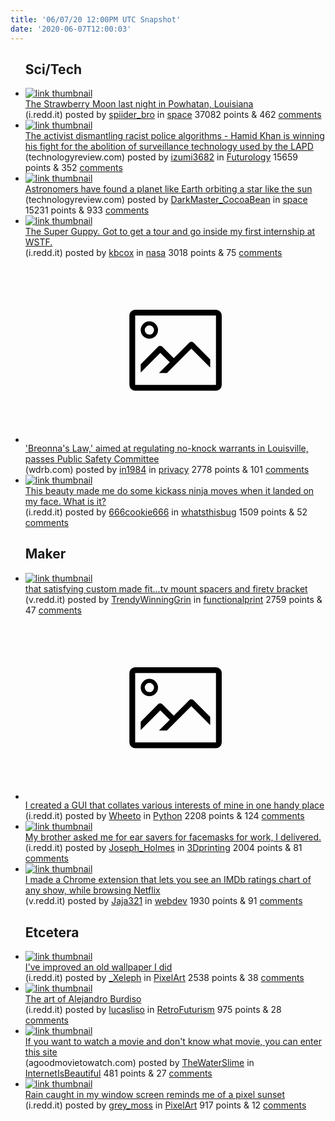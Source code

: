 ```yaml
---
title: '06/07/20 12:00PM UTC Snapshot'
date: '2020-06-07T12:00:03'
---
```

<ul>
<h2>Sci/Tech</h2>

<li><a href='https://i.redd.it/5ppvzui1pd351.jpg'><img src='https://b.thumbs.redditmedia.com/uiMu4JNhfi1rAAWqnesa_ZcpCYmvGtmHjicx08GSLDs.jpg' alt='link thumbnail'></a><div><div class='linkTitle'><a href='https://i.redd.it/5ppvzui1pd351.jpg'>The Strawberry Moon last night in Powhatan, Louisiana</a></div>(i.redd.it) posted by <a href='https://www.reddit.com/user/spiider_bro'>spiider_bro</a> in <a href='https://www.reddit.com/r/space'>space</a> 37082 points & 462 <a href='https://www.reddit.com/r/space/comments/gy1wvz/the_strawberry_moon_last_night_in_powhatan/'>comments</a></div></li>

<li><a href='https://www.technologyreview.com/2020/06/05/1002709/the-activist-dismantling-racist-police-algorithms/?truid=a9d1a52ca7bbefab74702558cdc662f8&amp;utm_source=the_algorithm&amp;utm_medium=email&amp;utm_campaign=the_algorithm.unpaid.engagement&amp;utm_content=06-06-2020'><img src='https://b.thumbs.redditmedia.com/kA7vLA-SQE96DBI7E1MZ2hQ-bHYRRWT7sTfFG7Jah8g.jpg' alt='link thumbnail'></a><div><div class='linkTitle'><a href='https://www.technologyreview.com/2020/06/05/1002709/the-activist-dismantling-racist-police-algorithms/?truid=a9d1a52ca7bbefab74702558cdc662f8&amp;utm_source=the_algorithm&amp;utm_medium=email&amp;utm_campaign=the_algorithm.unpaid.engagement&amp;utm_content=06-06-2020'>The activist dismantling racist police algorithms - Hamid Khan is winning his fight for the abolition of surveillance technology used by the LAPD</a></div>(technologyreview.com) posted by <a href='https://www.reddit.com/user/izumi3682'>izumi3682</a> in <a href='https://www.reddit.com/r/Futurology'>Futurology</a> 15659 points & 352 <a href='https://www.reddit.com/r/Futurology/comments/gxy3pz/the_activist_dismantling_racist_police_algorithms/'>comments</a></div></li>

<li><a href='https://www.technologyreview.com/2020/06/05/1002831/kepler-160-koi-456-04-earth-sun-exoplanet-habitable/?utm_medium=tr_social&amp;utm_campaign=site_visitor.unpaid.engagement&amp;utm_source=Facebook&amp;fbclid=IwAR1pWGSSJzl9L0w308u3SAoA59JWYHEovjBSWgjfQV3DV2gPl4qErEFdxeQ#Echobox=1591401179'><img src='https://b.thumbs.redditmedia.com/jHd35V1E6exQ1aKd--7Z7RUUXsfS4ZikM18KvlcyHVo.jpg' alt='link thumbnail'></a><div><div class='linkTitle'><a href='https://www.technologyreview.com/2020/06/05/1002831/kepler-160-koi-456-04-earth-sun-exoplanet-habitable/?utm_medium=tr_social&amp;utm_campaign=site_visitor.unpaid.engagement&amp;utm_source=Facebook&amp;fbclid=IwAR1pWGSSJzl9L0w308u3SAoA59JWYHEovjBSWgjfQV3DV2gPl4qErEFdxeQ#Echobox=1591401179'>Astronomers have found a planet like Earth orbiting a star like the sun</a></div>(technologyreview.com) posted by <a href='https://www.reddit.com/user/DarkMaster_CocoaBean'>DarkMaster_CocoaBean</a> in <a href='https://www.reddit.com/r/space'>space</a> 15231 points & 933 <a href='https://www.reddit.com/r/space/comments/gxuy40/astronomers_have_found_a_planet_like_earth/'>comments</a></div></li>

<li><a href='https://i.redd.it/99e781ohfb351.jpg'><img src='https://b.thumbs.redditmedia.com/kTmz1AjVR2RLpryXlbmXYdAzxvPjQFHMCMTUzMRwiKg.jpg' alt='link thumbnail'></a><div><div class='linkTitle'><a href='https://i.redd.it/99e781ohfb351.jpg'>The Super Guppy. Got to get a tour and go inside my first internship at WSTF.</a></div>(i.redd.it) posted by <a href='https://www.reddit.com/user/kbcox'>kbcox</a> in <a href='https://www.reddit.com/r/nasa'>nasa</a> 3018 points & 75 <a href='https://www.reddit.com/r/nasa/comments/gxtx17/the_super_guppy_got_to_get_a_tour_and_go_inside/'>comments</a></div></li>

<li><a href='https://www.wdrb.com/news/breonnas-law-aimed-at-regulating-no-knock-warrants-in-louisville-passes-public-safety-committee/article_4270494c-a5ee-11ea-a9c8-cb0ddf91710b.html?fbclid=IwAR3jB_wUC9-wnp_pvUQXdvJRgrx8QByXSZJav7ZaecvYlh2Kxb0VdCFgi0Y'><svg version='1.1' viewBox='-34 -14 104 64' preserveAspectRatio='xMidYMid meet' xmlns='http://www.w3.org/2000/svg' xmlns:xlink='http://www.w3.org/1999/xlink'>
    <title>link thumbnail</title>
    <path d='M32,4H4A2,2,0,0,0,2,6V30a2,2,0,0,0,2,2H32a2,2,0,0,0,2-2V6A2,2,0,0,0,32,4ZM4,30V6H32V30Z'></path>
    <path d='M8.92,14a3,3,0,1,0-3-3A3,3,0,0,0,8.92,14Zm0-4.6A1.6,1.6,0,1,1,7.33,11,1.6,1.6,0,0,1,8.92,9.41Z'></path>
    <path d='M22.78,15.37l-5.4,5.4-4-4a1,1,0,0,0-1.41,0L5.92,22.9v2.83l6.79-6.79L16,22.18l-3.75,3.75H15l8.45-8.45L30,24V21.18l-5.81-5.81A1,1,0,0,0,22.78,15.37Z'></path>
    </svg></a><div><div class='linkTitle'><a href='https://www.wdrb.com/news/breonnas-law-aimed-at-regulating-no-knock-warrants-in-louisville-passes-public-safety-committee/article_4270494c-a5ee-11ea-a9c8-cb0ddf91710b.html?fbclid=IwAR3jB_wUC9-wnp_pvUQXdvJRgrx8QByXSZJav7ZaecvYlh2Kxb0VdCFgi0Y'>'Breonna's Law,' aimed at regulating no-knock warrants in Louisville, passes Public Safety Committee</a></div>(wdrb.com) posted by <a href='https://www.reddit.com/user/in1984'>in1984</a> in <a href='https://www.reddit.com/r/privacy'>privacy</a> 2778 points & 101 <a href='https://www.reddit.com/r/privacy/comments/gxq3ca/breonnas_law_aimed_at_regulating_noknock_warrants/'>comments</a></div></li>

<li><a href='https://i.redd.it/vspetekxlc351.jpg'><img src='https://b.thumbs.redditmedia.com/tC4i_YpYVzkBZTr5XjwBJZpd_flMItU7iD4BWxkn_yE.jpg' alt='link thumbnail'></a><div><div class='linkTitle'><a href='https://i.redd.it/vspetekxlc351.jpg'>This beauty made me do some kickass ninja moves when it landed on my face. What is it?</a></div>(i.redd.it) posted by <a href='https://www.reddit.com/user/666cookie666'>666cookie666</a> in <a href='https://www.reddit.com/r/whatsthisbug'>whatsthisbug</a> 1509 points & 52 <a href='https://www.reddit.com/r/whatsthisbug/comments/gxy9ow/this_beauty_made_me_do_some_kickass_ninja_moves/'>comments</a></div></li>

<h2>Maker</h2>

<li><a href='https://v.redd.it/jkquagy61c351'><img src='https://b.thumbs.redditmedia.com/QoUEItS5oceBEUXB3pqmG7T5locfIho9HAsUimoGX_o.jpg' alt='link thumbnail'></a><div><div class='linkTitle'><a href='https://v.redd.it/jkquagy61c351'>that satisfying custom made fit...tv mount spacers and firetv bracket</a></div>(v.redd.it) posted by <a href='https://www.reddit.com/user/TrendyWinningGrin'>TrendyWinningGrin</a> in <a href='https://www.reddit.com/r/functionalprint'>functionalprint</a> 2759 points & 47 <a href='https://www.reddit.com/r/functionalprint/comments/gxw79v/that_satisfying_custom_made_fittv_mount_spacers/'>comments</a></div></li>

<li><a href='https://i.redd.it/7g7z9qnqya351.jpg'><svg version='1.1' viewBox='-34 -14 104 64' preserveAspectRatio='xMidYMid meet' xmlns='http://www.w3.org/2000/svg' xmlns:xlink='http://www.w3.org/1999/xlink'>
    <title>link thumbnail</title>
    <path d='M32,4H4A2,2,0,0,0,2,6V30a2,2,0,0,0,2,2H32a2,2,0,0,0,2-2V6A2,2,0,0,0,32,4ZM4,30V6H32V30Z'></path>
    <path d='M8.92,14a3,3,0,1,0-3-3A3,3,0,0,0,8.92,14Zm0-4.6A1.6,1.6,0,1,1,7.33,11,1.6,1.6,0,0,1,8.92,9.41Z'></path>
    <path d='M22.78,15.37l-5.4,5.4-4-4a1,1,0,0,0-1.41,0L5.92,22.9v2.83l6.79-6.79L16,22.18l-3.75,3.75H15l8.45-8.45L30,24V21.18l-5.81-5.81A1,1,0,0,0,22.78,15.37Z'></path>
    </svg></a><div><div class='linkTitle'><a href='https://i.redd.it/7g7z9qnqya351.jpg'>I created a GUI that collates various interests of mine in one handy place</a></div>(i.redd.it) posted by <a href='https://www.reddit.com/user/Wheeto'>Wheeto</a> in <a href='https://www.reddit.com/r/Python'>Python</a> 2208 points & 124 <a href='https://www.reddit.com/r/Python/comments/gxsb8v/i_created_a_gui_that_collates_various_interests/'>comments</a></div></li>

<li><a href='https://i.redd.it/aba0xrnvab351.jpg'><img src='https://a.thumbs.redditmedia.com/FyAg9i3N1TiVHevATI7oQUv3qt0luoPmd2sYrIOvaJ8.jpg' alt='link thumbnail'></a><div><div class='linkTitle'><a href='https://i.redd.it/aba0xrnvab351.jpg'>My brother asked me for ear savers for facemasks for work, I delivered.</a></div>(i.redd.it) posted by <a href='https://www.reddit.com/user/Joseph_Holmes'>Joseph_Holmes</a> in <a href='https://www.reddit.com/r/3Dprinting'>3Dprinting</a> 2004 points & 81 <a href='https://www.reddit.com/r/3Dprinting/comments/gxtg6a/my_brother_asked_me_for_ear_savers_for_facemasks/'>comments</a></div></li>

<li><a href='https://v.redd.it/22kbmpe2hb351'><img src='https://b.thumbs.redditmedia.com/SBlWRBkCFLed6DFMAIcTkLrxeTVItVrWSSWJfNLyTvA.jpg' alt='link thumbnail'></a><div><div class='linkTitle'><a href='https://v.redd.it/22kbmpe2hb351'>I made a Chrome extension that lets you see an IMDb ratings chart of any show, while browsing Netflix</a></div>(v.redd.it) posted by <a href='https://www.reddit.com/user/Jaja321'>Jaja321</a> in <a href='https://www.reddit.com/r/webdev'>webdev</a> 1930 points & 91 <a href='https://www.reddit.com/r/webdev/comments/gxu4sw/i_made_a_chrome_extension_that_lets_you_see_an/'>comments</a></div></li>

<h2>Etcetera</h2>

<li><a href='https://i.redd.it/8ll0fscbqd351.png'><img src='https://b.thumbs.redditmedia.com/ahivRIiiznvNu_jpUDxbJ94dn70dhfROZNuI7yzHkhY.jpg' alt='link thumbnail'></a><div><div class='linkTitle'><a href='https://i.redd.it/8ll0fscbqd351.png'>I've improved an old wallpaper I did</a></div>(i.redd.it) posted by <a href='https://www.reddit.com/user/_Xeleph'>_Xeleph</a> in <a href='https://www.reddit.com/r/PixelArt'>PixelArt</a> 2538 points & 38 <a href='https://www.reddit.com/r/PixelArt/comments/gy2027/ive_improved_an_old_wallpaper_i_did/'>comments</a></div></li>

<li><a href='https://i.redd.it/1svppkiifd351.jpg'><img src='https://b.thumbs.redditmedia.com/1cAUmo8Gb29ApnLJDgc3argtMB728lBTHIcFjAP7SxA.jpg' alt='link thumbnail'></a><div><div class='linkTitle'><a href='https://i.redd.it/1svppkiifd351.jpg'>The art of Alejandro Burdiso</a></div>(i.redd.it) posted by <a href='https://www.reddit.com/user/lucasliso'>lucasliso</a> in <a href='https://www.reddit.com/r/RetroFuturism'>RetroFuturism</a> 975 points & 28 <a href='https://www.reddit.com/r/RetroFuturism/comments/gy0z24/the_art_of_alejandro_burdiso/'>comments</a></div></li>

<li><a href='https://agoodmovietowatch.com/'><img src='https://a.thumbs.redditmedia.com/K8MasDH08cvluPUp6WztHvV4yhy1ADZBdHK1o2XcZp4.jpg' alt='link thumbnail'></a><div><div class='linkTitle'><a href='https://agoodmovietowatch.com/'>If you want to watch a movie and don't know what movie, you can enter this site</a></div>(agoodmovietowatch.com) posted by <a href='https://www.reddit.com/user/TheWaterSlime'>TheWaterSlime</a> in <a href='https://www.reddit.com/r/InternetIsBeautiful'>InternetIsBeautiful</a> 481 points & 27 <a href='https://www.reddit.com/r/InternetIsBeautiful/comments/gxtjwa/if_you_want_to_watch_a_movie_and_dont_know_what/'>comments</a></div></li>

<li><a href='https://i.redd.it/mcsfoc0s4d351.jpg'><img src='https://a.thumbs.redditmedia.com/lThVL5dUI8mDkDyuysLHfOD6YN4Y8IjjIstALVQl3o8.jpg' alt='link thumbnail'></a><div><div class='linkTitle'><a href='https://i.redd.it/mcsfoc0s4d351.jpg'>Rain caught in my window screen reminds me of a pixel sunset</a></div>(i.redd.it) posted by <a href='https://www.reddit.com/user/grey_moss'>grey_moss</a> in <a href='https://www.reddit.com/r/PixelArt'>PixelArt</a> 917 points & 12 <a href='https://www.reddit.com/r/PixelArt/comments/gxzzx7/rain_caught_in_my_window_screen_reminds_me_of_a/'>comments</a></div></li>

</ul>
